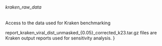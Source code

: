 # 
###### kraken_raw_data
Access to the data used for Kraken benchmarking

report_kraken_viral_dist_unmasked_{0.05}_corrected_k23.tar.gz files are  Kraken output reports used for sensitivity analysis. 
}


